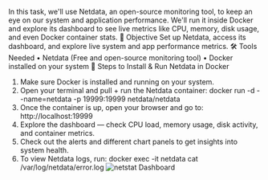 In this task, we'll use Netdata, an open-source monitoring tool, to keep an eye on our system and application performance. We'll run it inside Docker and explore its dashboard to see live metrics like CPU, memory, disk usage, and even Docker container stats.
🎯 Objective
Set up Netdata, access its dashboard, and explore live system and app performance metrics.
🛠 Tools Needed
• Netdata (Free and open-source monitoring tool)
• Docker installed on your system
🚀 Steps to Install & Run Netdata in Docker
1. Make sure Docker is installed and running on your system.
2. Open your terminal and pull + run the Netdata container:
   docker run -d --name=netdata -p 19999:19999 netdata/netdata
3. Once the container is up, open your browser and go to:
   http://localhost:19999
4. Explore the dashboard — check CPU load, memory usage, disk activity, and container metrics.
5. Check out the alerts and different chart panels to get insights into system health.
6. To view Netdata logs, run:
   docker exec -it netdata cat /var/log/netdata/error.log
  ![netstat Dashboard]()
